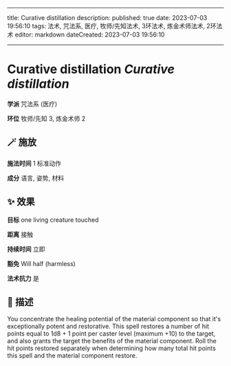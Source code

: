 
---
title: Curative distillation
description: 
published: true
date: 2023-07-03 19:56:10
tags: 法术, 咒法系, 医疗, 牧师/先知法术, 3环法术, 炼金术师法术, 2环法术
editor: markdown
dateCreated: 2023-07-03 19:56:10

---

# **Curative distillation** *Curative distillation*

**学派** 咒法系 (医疗) 

**环位** 牧师/先知 3, 炼金术师 2

## 🪄 施放

**施法时间** 1 标准动作

**成分** 语言, 姿势, 材料

## ✨ 效果 

**目标** one living creature touched 

**距离** 接触  

**持续时间** 立即 

**豁免** Will half (harmless)

**法术抗力** 是

## 📖 描述

You concentrate the healing potential of the material component so that it's exceptionally potent and restorative. This spell restores a number of hit points equal to 1d8 + 1 point per caster level (maximum +10) to the target, and also grants the target the benefits of the material component. Roll the hit points restored separately when determining how many total hit points this spell and the material component restore.
    